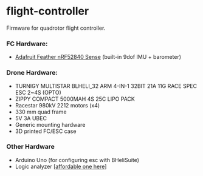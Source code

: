 # flight-controller
Firmware for quadrotor flight controller.

### FC Hardware:
- [Adafruit Feather nRF52840 Sense](https://www.adafruit.com/product/4516) (built-in 9dof IMU + barometer)

### Drone Hardware: 
- TURNIGY MULTISTAR BLHELI_32 ARM 4-IN-1 32BIT 21A 11G RACE SPEC ESC 2~4S (OPTO)
- ZIPPY COMPACT 5000MAH 4S 25C LIPO PACK
- Racestar 980kV  2212 motors (x4)
- 330 mm quad frame
- 5V 3A UBEC
- Generic mounting hardware
- 3D printed FC/ESC case

### Other Hardware
- Arduino Uno (for configuring esc with BHeliSuite)
- Logic analyzer [[affordable one here](https://www.sparkfun.com/products/15033)]
